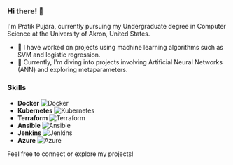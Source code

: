### Hi there! 👋

I'm Pratik Pujara, currently pursuing my Undergraduate degree in Computer Science at the University of Akron, United States. 

- 🔭 I have worked on projects using machine learning algorithms such as SVM and logistic regression.
- 🔭 Currently, I'm diving into projects involving Artificial Neural Networks (ANN) and exploring metaparameters.

### Skills

- **Docker**   ![Docker](https://img.icons8.com/color/48/000000/docker.png)
- **Kubernetes**   ![Kubernetes](https://img.icons8.com/color/48/000000/kubernetes.png)
- **Terraform**   ![Terraform](https://img.icons8.com/color/48/000000/terraform.png)
- **Ansible**   ![Ansible](https://img.icons8.com/color/48/000000/ansible.png)
- **Jenkins**   ![Jenkins](https://img.icons8.com/color/48/000000/jenkins.png)
- **Azure** ![Azure](https://img.icons8.com/color/48/000000/microsoft-azure-1.png)

Feel free to connect or explore my projects!

<!--
**Pratik0188/Pratik0188** is a ✨ _special_ ✨ repository because its `README.md` (this file) appears on your GitHub profile.

Here are some ideas to get you started:

- 🔭 I’m currently working on ANN, metaparameters projects...
- 🌱 I’m currently learning ML and DevOps...
- 👯 I’m looking to collaborate on ...
- 🤔 I’m looking for help with ...
- 💬 Ask me about ...
- 📫 How to reach me: ...
- 😄 Pronouns: ...
- ⚡ Fun fact: ...
-->

